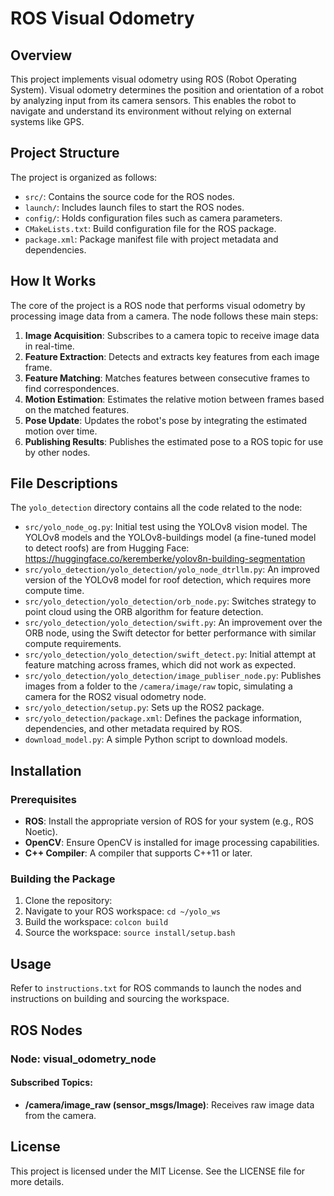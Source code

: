 # ROS Visual Odometry

## Overview
This project implements visual odometry using ROS (Robot Operating System). Visual odometry determines the position and orientation of a robot by analyzing input from its camera sensors. This enables the robot to navigate and understand its environment without relying on external systems like GPS.

## Project Structure
The project is organized as follows:

- `src/`: Contains the source code for the ROS nodes.
- `launch/`: Includes launch files to start the ROS nodes.
- `config/`: Holds configuration files such as camera parameters.
- `CMakeLists.txt`: Build configuration file for the ROS package.
- `package.xml`: Package manifest file with project metadata and dependencies.

## How It Works
The core of the project is a ROS node that performs visual odometry by processing image data from a camera. The node follows these main steps:

1. **Image Acquisition**: Subscribes to a camera topic to receive image data in real-time.
2. **Feature Extraction**: Detects and extracts key features from each image frame.
3. **Feature Matching**: Matches features between consecutive frames to find correspondences.
4. **Motion Estimation**: Estimates the relative motion between frames based on the matched features.
5. **Pose Update**: Updates the robot's pose by integrating the estimated motion over time.
6. **Publishing Results**: Publishes the estimated pose to a ROS topic for use by other nodes.

## File Descriptions
The `yolo_detection` directory contains all the code related to the node:
- `src/yolo_node_og.py`: Initial test using the YOLOv8 vision model. The YOLOv8 models and the YOLOv8-buildings model (a fine-tuned model to detect roofs) are from Hugging Face: https://huggingface.co/keremberke/yolov8n-building-segmentation
- `src/yolo_detection/yolo_detection/yolo_node_dtrllm.py`: An improved version of the YOLOv8 model for roof detection, which requires more compute time.
- `src/yolo_detection/yolo_detection/orb_node.py`: Switches strategy to point cloud using the ORB algorithm for feature detection.
- `src/yolo_detection/yolo_detection/swift.py`: An improvement over the ORB node, using the Swift detector for better performance with similar compute requirements.
- `src/yolo_detection/yolo_detection/swift_detect.py`: Initial attempt at feature matching across frames, which did not work as expected.
- `src/yolo_detection/yolo_detection/image_publiser_node.py`: Publishes images from a folder to the `/camera/image/raw` topic, simulating a camera for the ROS2 visual odometry node.
- `src/yolo_detection/setup.py`: Sets up the ROS2 package.
- `src/yolo_detection/package.xml`: Defines the package information, dependencies, and other metadata required by ROS.
- `download_model.py`: A simple Python script to download models.

## Installation

### Prerequisites
- **ROS**: Install the appropriate version of ROS for your system (e.g., ROS Noetic).
- **OpenCV**: Ensure OpenCV is installed for image processing capabilities.
- **C++ Compiler**: A compiler that supports C++11 or later.

### Building the Package
1. Clone the repository:
2. Navigate to your ROS workspace: `cd ~/yolo_ws`
3. Build the workspace: `colcon build`
4. Source the workspace: `source install/setup.bash`

## Usage
Refer to `instructions.txt` for ROS commands to launch the nodes and instructions on building and sourcing the workspace.

## ROS Nodes

### Node: visual_odometry_node

#### Subscribed Topics:
- **/camera/image_raw (sensor_msgs/Image)**: Receives raw image data from the camera.

## License
This project is licensed under the MIT License. See the LICENSE file for more details.